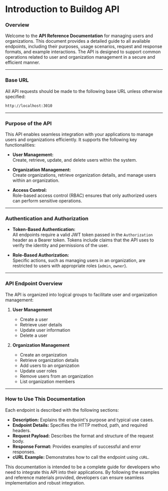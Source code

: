 # **Introduction to Buildog API**

### Overview

Welcome to the **API Reference Documentation** for managing users and organizations. This document provides a detailed guide to all available endpoints, including their purposes, usage scenarios, request and response formats, and example interactions. The API is designed to support common operations related to user and organization management in a secure and efficient manner.

---

### Base URL

All API requests should be made to the following base URL unless otherwise specified:

```bash
http://localhost:3010
```

---

### **Purpose of the API**

This API enables seamless integration with your applications to manage users and organizations efficiently. It supports the following key functionalities:

- **User Management:**  
  Create, retrieve, update, and delete users within the system.
  
- **Organization Management:**  
  Create organizations, retrieve organization details, and manage users within an organization.

- **Access Control:**  
  Role-based access control (RBAC) ensures that only authorized users can perform sensitive operations.

---

### **Authentication and Authorization**

- **Token-Based Authentication:**  
  All endpoints require a valid JWT token passed in the `Authorization` header as a Bearer token. Tokens include claims that the API uses to verify the identity and permissions of the user.
  
- **Role-Based Authorization:**  
  Specific actions, such as managing users in an organization, are restricted to users with appropriate roles (`admin`, `owner`).

---

### **API Endpoint Overview**

The API is organized into logical groups to facilitate user and organization management:

1. **User Management**
   - Create a user
   - Retrieve user details
   - Update user information
   - Delete a user

2. **Organization Management**
   - Create an organization
   - Retrieve organization details
   - Add users to an organization
   - Update user roles
   - Remove users from an organization
   - List organization members

---

### **How to Use This Documentation**

Each endpoint is described with the following sections:

- **Description:** Explains the endpoint's purpose and typical use cases.
- **Endpoint Details:** Specifies the HTTP method, path, and required headers.
- **Request Payload:** Describes the format and structure of the request body.
- **Response Format:** Provides examples of successful and error responses.
- **cURL Example:** Demonstrates how to call the endpoint using `cURL`.

This documentation is intended to be a complete guide for developers who need to integrate this API into their applications. By following the examples and reference materials provided, developers can ensure seamless implementation and robust integration.